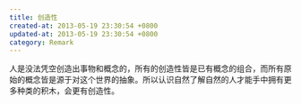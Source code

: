 ```yaml
---
title: 创造性
created-at: 2013-05-19 23:30:54 +0800
updated-at: 2013-05-19 23:30:54 +0800
category: Remark
---
```


人是没法凭空创造出事物和概念的，所有的创造性皆是已有概念的组合，而所有原始的概念皆是源于对这个世界的抽象。所以认识自然了解自然的人才能手中拥有更多种类的积木，会更有创造性。
